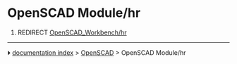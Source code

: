 # OpenSCAD Module/hr
1.  REDIRECT [OpenSCAD_Workbench/hr](OpenSCAD_Workbench/hr.md)



---
⏵ [documentation index](../README.md) > [OpenSCAD](OpenSCAD_Workbench.md) > OpenSCAD Module/hr
